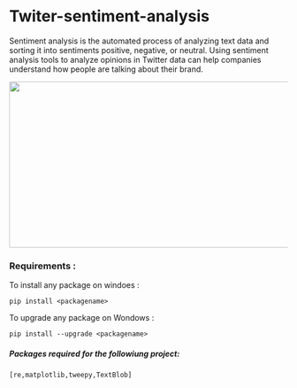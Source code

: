 # Twiter-sentiment-analysis
Sentiment analysis is the automated process of analyzing text data and sorting it into sentiments positive, negative, or neutral. Using sentiment analysis tools to analyze opinions in Twitter data can help companies understand how people are talking about their brand.

<img src = "https://miro.medium.com/proxy/1*_JW1JaMpK_fVGld8pd1_JQ.gif" width = "650" height = "300">

<h3>Requirements :</h3>
To install any package on windoes :

    pip install <packagename>
    
To upgrade any package on Wondows :

    pip install --upgrade <packagename>
    
<h5>Packages required for the followiung project:</h5>

    [re,matplotlib,tweepy,TextBlob]
    
